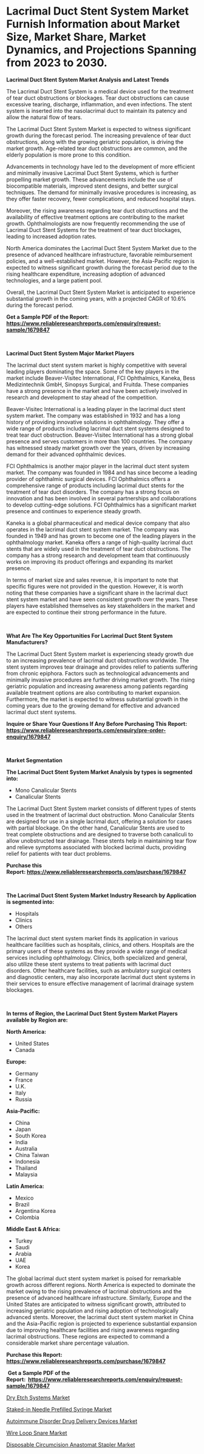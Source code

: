 <p><h1>Lacrimal Duct Stent System Market Furnish Information about Market Size, Market Share, Market Dynamics, and Projections Spanning from 2023 to 2030.</h1></p><p><strong>Lacrimal Duct Stent System Market Analysis and Latest Trends</strong></p>
<p><p>The Lacrimal Duct Stent System is a medical device used for the treatment of tear duct obstructions or blockages. Tear duct obstructions can cause excessive tearing, discharge, inflammation, and even infections. The stent system is inserted into the nasolacrimal duct to maintain its patency and allow the natural flow of tears.</p><p>The Lacrimal Duct Stent System Market is expected to witness significant growth during the forecast period. The increasing prevalence of tear duct obstructions, along with the growing geriatric population, is driving the market growth. Age-related tear duct obstructions are common, and the elderly population is more prone to this condition.</p><p>Advancements in technology have led to the development of more efficient and minimally invasive Lacrimal Duct Stent Systems, which is further propelling market growth. These advancements include the use of biocompatible materials, improved stent designs, and better surgical techniques. The demand for minimally invasive procedures is increasing, as they offer faster recovery, fewer complications, and reduced hospital stays.</p><p>Moreover, the rising awareness regarding tear duct obstructions and the availability of effective treatment options are contributing to the market growth. Ophthalmologists are now frequently recommending the use of Lacrimal Duct Stent Systems for the treatment of tear duct blockages, leading to increased adoption rates.</p><p>North America dominates the Lacrimal Duct Stent System Market due to the presence of advanced healthcare infrastructure, favorable reimbursement policies, and a well-established market. However, the Asia-Pacific region is expected to witness significant growth during the forecast period due to the rising healthcare expenditure, increasing adoption of advanced technologies, and a large patient pool.</p><p>Overall, the Lacrimal Duct Stent System Market is anticipated to experience substantial growth in the coming years, with a projected CAGR of 10.6% during the forecast period.</p></p>
<p><strong>Get a Sample PDF of the Report:&nbsp; <a href="https://www.reliableresearchreports.com/enquiry/request-sample/1679847">https://www.reliableresearchreports.com/enquiry/request-sample/1679847</a></strong></p>
<p>&nbsp;</p>
<p><strong>Lacrimal Duct Stent System Major Market Players</strong></p>
<p><p>The lacrimal duct stent system market is highly competitive with several leading players dominating the space. Some of the key players in the market include Beaver-Visitec International, FCI Ophthalmics, Kaneka, Bess Medizintechnik GmbH, Sinopsys Surgical, and Fruitda. These companies have a strong presence in the market and have been actively involved in research and development to stay ahead of the competition.</p><p>Beaver-Visitec International is a leading player in the lacrimal duct stent system market. The company was established in 1932 and has a long history of providing innovative solutions in ophthalmology. They offer a wide range of products including lacrimal duct stent systems designed to treat tear duct obstruction. Beaver-Visitec International has a strong global presence and serves customers in more than 100 countries. The company has witnessed steady market growth over the years, driven by increasing demand for their advanced ophthalmic devices.</p><p>FCI Ophthalmics is another major player in the lacrimal duct stent system market. The company was founded in 1984 and has since become a leading provider of ophthalmic surgical devices. FCI Ophthalmics offers a comprehensive range of products including lacrimal duct stents for the treatment of tear duct disorders. The company has a strong focus on innovation and has been involved in several partnerships and collaborations to develop cutting-edge solutions. FCI Ophthalmics has a significant market presence and continues to experience steady growth.</p><p>Kaneka is a global pharmaceutical and medical device company that also operates in the lacrimal duct stent system market. The company was founded in 1949 and has grown to become one of the leading players in the ophthalmology market. Kaneka offers a range of high-quality lacrimal duct stents that are widely used in the treatment of tear duct obstructions. The company has a strong research and development team that continuously works on improving its product offerings and expanding its market presence.</p><p>In terms of market size and sales revenue, it is important to note that specific figures were not provided in the question. However, it is worth noting that these companies have a significant share in the lacrimal duct stent system market and have seen consistent growth over the years. These players have established themselves as key stakeholders in the market and are expected to continue their strong performance in the future.</p></p>
<p>&nbsp;</p>
<p><strong>What Are The Key Opportunities For Lacrimal Duct Stent System Manufacturers?</strong></p>
<p><p>The Lacrimal Duct Stent System market is experiencing steady growth due to an increasing prevalence of lacrimal duct obstructions worldwide. The stent system improves tear drainage and provides relief to patients suffering from chronic epiphora. Factors such as technological advancements and minimally invasive procedures are further driving market growth. The rising geriatric population and increasing awareness among patients regarding available treatment options are also contributing to market expansion. Furthermore, the market is expected to witness substantial growth in the coming years due to the growing demand for effective and advanced lacrimal duct stent systems.</p></p>
<p><strong>Inquire or Share Your Questions If Any Before Purchasing This Report: <a href="https://www.reliableresearchreports.com/enquiry/pre-order-enquiry/1679847">https://www.reliableresearchreports.com/enquiry/pre-order-enquiry/1679847</a></strong></p>
<p>&nbsp;</p>
<p><strong>Market Segmentation</strong></p>
<p><strong>The Lacrimal Duct Stent System Market Analysis by types is segmented into:</strong></p>
<p><ul><li>Mono Canalicular Stents</li><li>Canalicular Stents</li></ul></p>
<p><p>The Lacrimal Duct Stent System market consists of different types of stents used in the treatment of lacrimal duct obstruction. Mono Canalicular Stents are designed for use in a single lacrimal duct, offering a solution for cases with partial blockage. On the other hand, Canalicular Stents are used to treat complete obstructions and are designed to traverse both canaliculi to allow unobstructed tear drainage. These stents help in maintaining tear flow and relieve symptoms associated with blocked lacrimal ducts, providing relief for patients with tear duct problems.</p></p>
<p><strong>Purchase this Report:&nbsp;<a href="https://www.reliableresearchreports.com/purchase/1679847">https://www.reliableresearchreports.com/purchase/1679847</a></strong></p>
<p>&nbsp;</p>
<p><strong>The Lacrimal Duct Stent System Market Industry Research by Application is segmented into:</strong></p>
<p><ul><li>Hospitals</li><li>Clinics</li><li>Others</li></ul></p>
<p><p>The lacrimal duct stent system market finds its application in various healthcare facilities such as hospitals, clinics, and others. Hospitals are the primary users of these systems as they provide a wide range of medical services including ophthalmology. Clinics, both specialized and general, also utilize these stent systems to treat patients with lacrimal duct disorders. Other healthcare facilities, such as ambulatory surgical centers and diagnostic centers, may also incorporate lacrimal duct stent systems in their services to ensure effective management of lacrimal drainage system blockages.</p></p>
<p>&nbsp;</p>
<p><strong>In terms of Region, the Lacrimal Duct Stent System Market Players available by Region are:</strong></p>
<p>
    <p> <strong> North America: </strong>
        <ul>
            <li>United States</li>
            <li>Canada</li>
        </ul>
        </p> 
    <p> <strong> Europe: </strong>
        <ul>
            <li>Germany</li>
            <li>France</li>
            <li>U.K.</li>
            <li>Italy</li>
            <li>Russia</li>
        </ul>
        </p> 
    <p> <strong> Asia-Pacific: </strong>
        <ul>
            <li>China</li>
            <li>Japan</li>
            <li>South Korea</li>
            <li>India</li>
            <li>Australia</li>
            <li>China Taiwan</li>
            <li>Indonesia</li>
            <li>Thailand</li>
            <li>Malaysia</li>
        </ul>
        </p> 
    <p> <strong> Latin America: </strong>
        <ul>
            <li>Mexico</li>
            <li>Brazil</li>
            <li>Argentina Korea</li>
            <li>Colombia</li>
        </ul>
        </p> 
    <p> <strong> Middle East & Africa: </strong>
        <ul>
            <li>Turkey</li>
            <li>Saudi</li>
            <li>Arabia</li>
            <li>UAE</li>
            <li>Korea</li>
        </ul>
    </p>
    </p>
<p><p>The global lacrimal duct stent system market is poised for remarkable growth across different regions. North America is expected to dominate the market owing to the rising prevalence of lacrimal obstructions and the presence of advanced healthcare infrastructure. Similarly, Europe and the United States are anticipated to witness significant growth, attributed to increasing geriatric population and rising adoption of technologically advanced stents. Moreover, the lacrimal duct stent system market in China and the Asia-Pacific region is projected to experience substantial expansion due to improving healthcare facilities and rising awareness regarding lacrimal obstructions. These regions are expected to command a considerable market share percentage valuation.</p></p>
<p><strong>Purchase this Report: <a href="https://www.reliableresearchreports.com/purchase/1679847">https://www.reliableresearchreports.com/purchase/1679847</a></strong></p>
<p>&nbsp;<strong>Get a Sample PDF of the Report:&nbsp;&nbsp;<a href="https://www.reliableresearchreports.com/enquiry/request-sample/1679847">https://www.reliableresearchreports.com/enquiry/request-sample/1679847</a></strong></p>
<p><strong></strong></p>
<p><p><a href="https://medium.com/@vergiekunze/dry-etch-systems-market-analysis-and-sze-forecasted-for-period-from-2023-to-2030-fefddae3a61e">Dry Etch Systems Market</a></p><p><a href="https://github.com/ruslanpoljakovrd177/Market-Research-Report-List-1/blob/main/staked-in-needle-prefilled-syringe-market.md">Staked-in Needle Prefilled Syringe Market</a></p><p><a href="https://github.com/gulaimolin/Market-Research-Report-List-1/blob/main/autoimmune-disorder-drug-delivery-devices-market.md">Autoimmune Disorder Drug Delivery Devices Market</a></p><p><a href="https://www.linkedin.com/pulse/wire-loop-snare-market-share-amp-new-trends-analysis-report-ge1zc/">Wire Loop Snare Market</a></p><p><a href="https://www.linkedin.com/pulse/disposable-circumcision-anastomat-stapler-market-size-growth-qqybc/">Disposable Circumcision Anastomat Stapler Market</a></p></p>